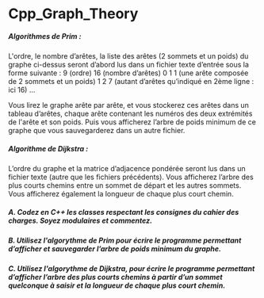 # Cpp_Graph_Theory

##### Algorithmes de Prim :
L'ordre, le nombre d’arêtes, la liste des arêtes (2 sommets et un poids) du graphe ci-dessus seront d’abord lus dans un fichier texte d’entrée sous la forme suivante :
    9     (ordre)
    16    (nombre d’arêtes)
    0 1 1 (une arête composée de 2 sommets et un poids)
    1 2 7 (autant d’arêtes qu’indiqué en 2ème ligne : ici 16)
    ...

Vous lirez le graphe arête par arête, et vous stockerez ces arêtes dans un tableau d’arêtes, chaque arête contenant les numéros des deux extrémités de l'arête et son poids. Puis vous afficherez l’arbre de poids minimum de ce graphe que vous sauvegarderez dans un autre fichier.

##### Algorithme de Dijkstra :
L’ordre du graphe et la matrice d’adjacence pondérée seront lus dans un fichier texte (autre que les fichiers précédents). Vous afficherez l’arbre des plus courts chemins entre un sommet de départ et les autres sommets. Vous afficherez également la longueur de chaque plus court chemin.



##### A. Codez en C++ les classes respectant les consignes du cahier des charges. Soyez modulaires et commentez. 
##### B. Utilisez l'algorythme de Prim pour écrire le programme permettant d’afficher et sauvegarder l’arbre de poids minimum du graphe.
##### C. Utilisez l'algorythme de Dijkstra, pour écrire le programme permettant d’afficher l’arbre des plus courts chemins à partir d’un sommet quelconque à saisir et la longueur de chaque plus court chemin.
